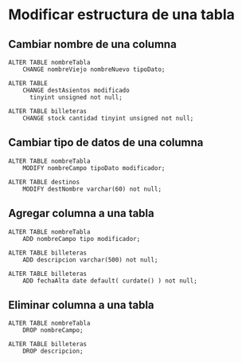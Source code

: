 # Modificar estructura de una tabla

## Cambiar nombre de una columna

    ALTER TABLE nombreTabla  
        CHANGE nombreViejo nombreNuevo tipoDato;  

    ALTER TABLE   
        CHANGE destAsientos modificado  
          tinyint unsigned not null;  

    ALTER TABLE billeteras  
        CHANGE stock cantidad tinyint unsigned not null;  

## Cambiar tipo de datos de una columna

    ALTER TABLE nombreTabla  
        MODIFY nombreCampo tipoDato modificador;  

    ALTER TABLE destinos  
        MODIFY destNombre varchar(60) not null;  

## Agregar columna a una tabla 

    ALTER TABLE nombreTabla  
        ADD nombreCampo tipo modificador;  

    ALTER TABLE billeteras  
        ADD descripcion varchar(500) not null;  

    ALTER TABLE billeteras
        ADD fechaAlta date default( curdate() ) not null;

## Eliminar columna a una tabla 

    ALTER TABLE nombreTabla  
        DROP nombreCampo; 

    ALTER TABLE billeteras   
        DROP descripcion;  

